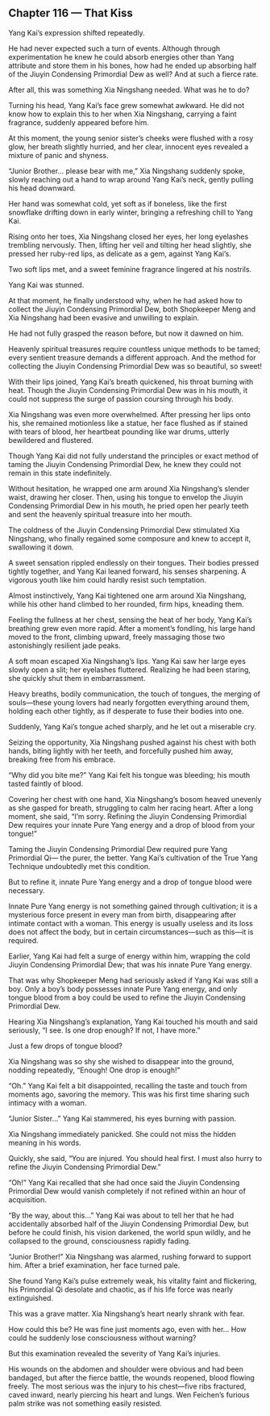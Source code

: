 ## Chapter 116 — That Kiss

Yang Kai’s expression shifted repeatedly.

He had never expected such a turn of events. Although through experimentation he knew he could absorb energies other than Yang attribute and store them in his bones, how had he ended up absorbing half of the Jiuyin Condensing Primordial Dew as well? And at such a fierce rate.

After all, this was something Xia Ningshang needed. What was he to do?

Turning his head, Yang Kai’s face grew somewhat awkward. He did not know how to explain this to her when Xia Ningshang, carrying a faint fragrance, suddenly appeared before him.

At this moment, the young senior sister’s cheeks were flushed with a rosy glow, her breath slightly hurried, and her clear, innocent eyes revealed a mixture of panic and shyness.

“Junior Brother… please bear with me,” Xia Ningshang suddenly spoke, slowly reaching out a hand to wrap around Yang Kai’s neck, gently pulling his head downward.

Her hand was somewhat cold, yet soft as if boneless, like the first snowflake drifting down in early winter, bringing a refreshing chill to Yang Kai.

Rising onto her toes, Xia Ningshang closed her eyes, her long eyelashes trembling nervously. Then, lifting her veil and tilting her head slightly, she pressed her ruby-red lips, as delicate as a gem, against Yang Kai’s.

Two soft lips met, and a sweet feminine fragrance lingered at his nostrils.

Yang Kai was stunned.

At that moment, he finally understood why, when he had asked how to collect the Jiuyin Condensing Primordial Dew, both Shopkeeper Meng and Xia Ningshang had been evasive and unwilling to explain.

He had not fully grasped the reason before, but now it dawned on him.

Heavenly spiritual treasures require countless unique methods to be tamed; every sentient treasure demands a different approach. And the method for collecting the Jiuyin Condensing Primordial Dew was so beautiful, so sweet!

With their lips joined, Yang Kai’s breath quickened, his throat burning with heat. Though the Jiuyin Condensing Primordial Dew was in his mouth, it could not suppress the surge of passion coursing through his body.

Xia Ningshang was even more overwhelmed. After pressing her lips onto his, she remained motionless like a statue, her face flushed as if stained with tears of blood, her heartbeat pounding like war drums, utterly bewildered and flustered.

Though Yang Kai did not fully understand the principles or exact method of taming the Jiuyin Condensing Primordial Dew, he knew they could not remain in this state indefinitely.

Without hesitation, he wrapped one arm around Xia Ningshang’s slender waist, drawing her closer. Then, using his tongue to envelop the Jiuyin Condensing Primordial Dew in his mouth, he pried open her pearly teeth and sent the heavenly spiritual treasure into her mouth.

The coldness of the Jiuyin Condensing Primordial Dew stimulated Xia Ningshang, who finally regained some composure and knew to accept it, swallowing it down.

A sweet sensation rippled endlessly on their tongues. Their bodies pressed tightly together, and Yang Kai leaned forward, his senses sharpening. A vigorous youth like him could hardly resist such temptation.

Almost instinctively, Yang Kai tightened one arm around Xia Ningshang, while his other hand climbed to her rounded, firm hips, kneading them.

Feeling the fullness at her chest, sensing the heat of her body, Yang Kai’s breathing grew even more rapid. After a moment’s fondling, his large hand moved to the front, climbing upward, freely massaging those two astonishingly resilient jade peaks.

A soft moan escaped Xia Ningshang’s lips. Yang Kai saw her large eyes slowly open a slit; her eyelashes fluttered. Realizing he had been staring, she quickly shut them in embarrassment.

Heavy breaths, bodily communication, the touch of tongues, the merging of souls—these young lovers had nearly forgotten everything around them, holding each other tightly, as if desperate to fuse their bodies into one.

Suddenly, Yang Kai’s tongue ached sharply, and he let out a miserable cry.

Seizing the opportunity, Xia Ningshang pushed against his chest with both hands, biting lightly with her teeth, and forcefully pushed him away, breaking free from his embrace.

“Why did you bite me?” Yang Kai felt his tongue was bleeding; his mouth tasted faintly of blood.

Covering her chest with one hand, Xia Ningshang’s bosom heaved unevenly as she gasped for breath, struggling to calm her racing heart. After a long moment, she said, “I’m sorry. Refining the Jiuyin Condensing Primordial Dew requires your innate Pure Yang energy and a drop of blood from your tongue!”

Taming the Jiuyin Condensing Primordial Dew required pure Yang Primordial Qi— the purer, the better. Yang Kai’s cultivation of the True Yang Technique undoubtedly met this condition.

But to refine it, innate Pure Yang energy and a drop of tongue blood were necessary.

Innate Pure Yang energy is not something gained through cultivation; it is a mysterious force present in every man from birth, disappearing after intimate contact with a woman. This energy is usually useless and its loss does not affect the body, but in certain circumstances—such as this—it is required.

Earlier, Yang Kai had felt a surge of energy within him, wrapping the cold Jiuyin Condensing Primordial Dew; that was his innate Pure Yang energy.

That was why Shopkeeper Meng had seriously asked if Yang Kai was still a boy. Only a boy’s body possesses innate Pure Yang energy, and only tongue blood from a boy could be used to refine the Jiuyin Condensing Primordial Dew.

Hearing Xia Ningshang’s explanation, Yang Kai touched his mouth and said seriously, “I see. Is one drop enough? If not, I have more.”

Just a few drops of tongue blood?

Xia Ningshang was so shy she wished to disappear into the ground, nodding repeatedly, “Enough! One drop is enough!”

“Oh.” Yang Kai felt a bit disappointed, recalling the taste and touch from moments ago, savoring the memory. This was his first time sharing such intimacy with a woman.

“Junior Sister…” Yang Kai stammered, his eyes burning with passion.

Xia Ningshang immediately panicked. She could not miss the hidden meaning in his words.

Quickly, she said, “You are injured. You should heal first. I must also hurry to refine the Jiuyin Condensing Primordial Dew.”

“Oh!” Yang Kai recalled that she had once said the Jiuyin Condensing Primordial Dew would vanish completely if not refined within an hour of acquisition.

“By the way, about this…” Yang Kai was about to tell her that he had accidentally absorbed half of the Jiuyin Condensing Primordial Dew, but before he could finish, his vision darkened, the world spun wildly, and he collapsed to the ground, consciousness rapidly fading.

“Junior Brother!” Xia Ningshang was alarmed, rushing forward to support him. After a brief examination, her face turned pale.

She found Yang Kai’s pulse extremely weak, his vitality faint and flickering, his Primordial Qi desolate and chaotic, as if his life force was nearly extinguished.

This was a grave matter. Xia Ningshang’s heart nearly shrank with fear.

How could this be? He was fine just moments ago, even with her… How could he suddenly lose consciousness without warning?

But this examination revealed the severity of Yang Kai’s injuries.

His wounds on the abdomen and shoulder were obvious and had been bandaged, but after the fierce battle, the wounds reopened, blood flowing freely. The most serious was the injury to his chest—five ribs fractured, caved inward, nearly piercing his heart and lungs. Wen Feichen’s furious palm strike was not something easily resisted.